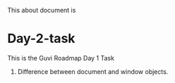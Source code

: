 This about document is
# Day-2-task
This is the Guvi Roadmap Day 1 Task
1. Difference between document and window objects.
